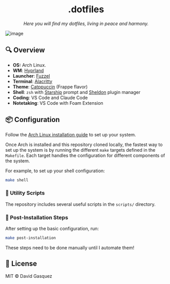 <div align="center">
  <h1>.dotfiles</h1>
  <p><em>Here you will find my dotfiles, living in peace and harmony.</em></p>
</div>

![image](https://github.com/davidgasquez/dotfiles/assets/1682202/6c4492d8-98ce-4430-9921-4d7ba70f4193)

## 🔍 Overview

- **OS:** Arch Linux.
- **WM**: [Hyprland](https://hyprland.org/)
- **Launcher**: [Fuzzel](https://codeberg.org/dnkl/fuzzel)
- **Terminal**: [Alacritty](https://github.com/alacritty/alacritty)
- **Theme**: [Catppuccin](https://github.com/catppuccin/catppuccin) (Frappe flavor)
- **Shell**: `zsh` with [Starship](https://starship.rs/) prompt and [Sheldon](https://sheldon.cli.rs/) plugin manager
- **Coding**: VS Code and Claude Code
- **Notetaking**: VS Code with Foam Extension

## 📦 Configuration

Follow the [Arch Linux installation guide](https://wiki.archlinux.org/title/Installation_guide) to set up your system.

Once Arch is installed and this repository cloned locally, the fastest way to set up the system is by running the different `make` targets defined in the `Makefile`. Each target handles the configuration for different components of the system.

For example, to set up your shell configuration:

```bash
make shell
```

### 🧰 Utility Scripts

The repository includes several useful scripts in the `scripts/` directory.

### 🔧 Post-Installation Steps

After setting up the basic configuration, run:

```bash
make post-installation
```

These steps need to be done manually until I automate them!

## 📜 License

MIT © David Gasquez
